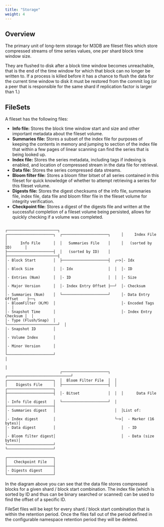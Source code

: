 ```yaml
---
title: "Storage"
weight: 4
---
```


## Overview

The primary unit of long-term storage for M3DB are fileset files which store compressed streams of time series values, one per shard block time window size.

They are flushed to disk after a block time window becomes unreachable, that is the end of the time window for which that block can no longer be written to.  If a process is killed before it has a chance to flush the data for the current time window to disk it must be restored from the commit log (or a peer that is responsible for the same shard if replication factor is larger than 1.)

## FileSets

A fileset has the following files:

* **Info file:** Stores the block time window start and size and other important metadata about the fileset volume.
* **Summaries file:** Stores a subset of the index file for purposes of keeping the contents in memory and jumping to section of the index file that within a few pages of linear scanning can find the series that is being looked up.
* **Index file:** Stores the series metadata, including tags if indexing is enabled, and location of compressed stream in the data file for retrieval.
* **Data file:** Stores the series compressed data streams.
* **Bloom filter file:** Stores a bloom filter bitset of all series contained in this fileset for quick knowledge of whether to attempt retrieving a series for this fileset volume.
* **Digests file:** Stores the digest checksums of the info file, summaries file, index file, data file and bloom filter file in the fileset volume for integrity verification.
* **Checkpoint file:** Stores a digest of the digests file and written at the successful completion of a fileset volume being persisted, allows for quickly checking if a volume was completed.

```
                                                     ┌───────────────────────┐
┌─────────────────────┐  ┌─────────────────────┐     │     Index File        │
│      Info File      │  │   Summaries File    │     │   (sorted by ID)      │
├─────────────────────┤  │   (sorted by ID)    │     ├───────────────────────┤
│- Block Start        │  ├─────────────────────┤  ┌─>│- Idx                  │
│- Block Size         │  │- Idx                │  │  │- ID                   │
│- Entries (Num)      │  │- ID                 │  │  │- Size                 │
│- Major Version      │  │- Index Entry Offset ├──┘  │- Checksum             │
│- Summaries (Num)    │  └─────────────────────┘     │- Data Entry Offset    ├──┐
│- BloomFilter (K/M)  │                              │- Encoded Tags         │  │
│- Snapshot Time      │                              │- Index Entry Checksum │  │
│- Type (Flush/Snap)  │                              └───────────────────────┘  │
│- Snapshot ID        │                                                         │
│- Volume Index       │                                                         │
│- Minor Version      │                                                         │
└─────────────────────┘                                                         │
                                                                                │
                         ┌─────────────────────┐  ┌─────────────────────────────┘
┌─────────────────────┐  │  Bloom Filter File  │  │
│    Digests File     │  ├─────────────────────┤  │  ┌─────────────────────┐
├─────────────────────┤  │- Bitset             │  │  │      Data File      │
│- Info file digest   │  └─────────────────────┘  │  ├─────────────────────┤
│- Summaries digest   │                           │  │List of:             │
│- Index digest       │                           └─>│  - Marker (16 bytes)│
│- Data digest        │                              │  - ID               │
│- Bloom filter digest│                              │  - Data (size bytes)│
└─────────────────────┘                              └─────────────────────┘

┌─────────────────────┐
│   Checkpoint File   │
├─────────────────────┤
│- Digests digest     │
└─────────────────────┘
```

In the diagram above you can see that the data file stores compressed blocks for a given shard / block start combination. The index file (which is sorted by ID and thus can be binary searched or scanned) can be used to find the offset of a specific ID.

FileSet files will be kept for every shard / block start combination that is within the retention period. Once the files fall out of the period defined in the configurable namespace retention period they will be deleted.
